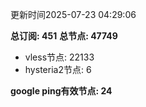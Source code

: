 更新时间2025-07-23 04:29:06

**总订阅: 451**
**总节点: 47749**
- vless节点: 22133
- hysteria2节点: 6

**google ping有效节点: 24**
